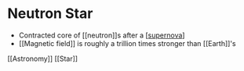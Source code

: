 # Neutron Star

- Contracted core of [[neutron]]s after a [[supernova]]
- [[Magnetic field]] is roughly a trillion times stronger than [[Earth]]'s

[[Astronomy]] [[Star]]

[//begin]: # "Autogenerated link references for markdown compatibility"
[supernova]: supernova "Supernova"
[//end]: # "Autogenerated link references"